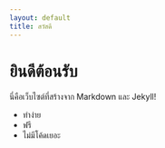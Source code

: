 ```yaml
---
layout: default
title: สวัสดี
---
```


# ยินดีต้อนรับ

นี่คือเว็บไซต์ที่สร้างจาก Markdown และ Jekyll!

- ทำง่าย
- ฟรี
- ไม่มีโค้ดเยอะ
